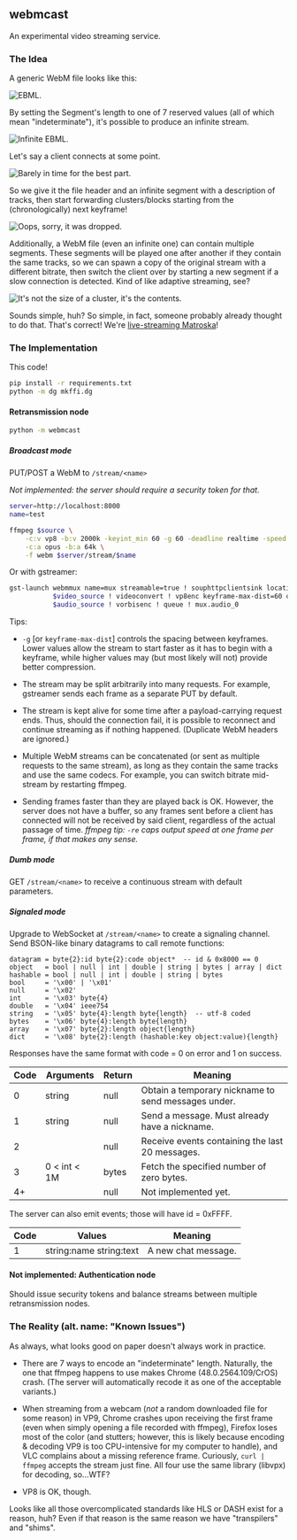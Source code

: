 ## webmcast

An experimental video streaming service.

### The Idea

A generic WebM file looks like this:

![EBML.](https://raw.githubusercontent.com/pyos/webmcast/resource-fork/README.md/1-webm.png)

By setting the Segment's length to one of 7 reserved values
(all of which mean "indeterminate"), it's possible to produce
an infinite stream.

![Infinite EBML.](https://raw.githubusercontent.com/pyos/webmcast/resource-fork/README.md/2-webm-indeterminate.png)

Let's say a client connects at some point.

![Barely in time for the best part.](https://raw.githubusercontent.com/pyos/webmcast/resource-fork/README.md/3-client.png)

So we give it the file header and an infinite segment with
a description of tracks, then start forwarding clusters/blocks starting
from the (chronologically) next keyframe!

![Oops, sorry, it was dropped.](https://raw.githubusercontent.com/pyos/webmcast/resource-fork/README.md/4-clients-data.png)

Additionally, a WebM file (even an infinite one) can contain multiple segments.
These segments will be played one after another if they contain the same tracks,
so we can spawn a copy of the original stream with a different bitrate, then
switch the client over by starting a new segment if a slow connection is detected.
Kind of like adaptive streaming, see?

![It's not the size of a cluster, it's the contents.](https://raw.githubusercontent.com/pyos/webmcast/resource-fork/README.md/5-many-segments-such-stream.png)

Sounds simple, huh? So simple, in fact, someone probably already
thought to do that. That's correct! We're
[live-streaming Matroska](https://matroska.org/technical/streaming/index.html)!

### The Implementation

This code!

```bash
pip install -r requirements.txt
python -m dg mkffi.dg
```

#### Retransmission node

```bash
python -m webmcast
```

##### Broadcast mode

PUT/POST a WebM to `/stream/<name>`

*Not implemented: the server should require a security token for that.*

```bash
server=http://localhost:8000
name=test

ffmpeg $source \
    -c:v vp8 -b:v 2000k -keyint_min 60 -g 60 -deadline realtime -speed 6 \
    -c:a opus -b:a 64k \
    -f webm $server/stream/$name
```

Or with gstreamer:

```bash
gst-launch webmmux name=mux streamable=true ! souphttpclientsink location=$server/stream/$name \
           $video_source ! videoconvert ! vp8enc keyframe-max-dist=60 deadline=1 ! queue ! mux.video_0 \
           $audio_source ! vorbisenc ! queue ! mux.audio_0
```

Tips:

  * `-g` [or `keyframe-max-dist`] controls the spacing between keyframes.
    Lower values allow the stream to start faster as it has to begin
    with a keyframe, while higher values may (but most likely will not) provide better
    compression.

  * The stream may be split arbitrarily into many requests.
    For example, gstreamer sends each frame as a separate PUT by default.

  * The stream is kept alive for some time after a payload-carrying request ends.
    Thus, should the connection fail, it is possible to reconnect and continue
    streaming as if nothing happened. (Duplicate WebM headers are ignored.)

  * Multiple WebM streams can be concatenated (or sent as multiple requests to
    the same stream), as long as they contain the same tracks and use the same codecs.
    For example, you can switch bitrate mid-stream by restarting ffmpeg.

  * Sending frames faster than they are played back is OK. However, the server
    does not have a buffer, so any frames sent before a client has connected
    will not be received by said client, regardless of the actual passage of time.
    *ffmpeg tip: `-re` caps output speed at one frame per frame, if that makes any sense.*

##### Dumb mode

GET `/stream/<name>` to receive a continuous stream with default parameters.

##### Signaled mode

Upgrade to WebSocket at `/stream/<name>` to create a signaling channel.
Send BSON-like binary datagrams to call remote functions:

```
datagram = byte{2}:id byte{2}:code object*  -- id & 0x8000 == 0
object   = bool | null | int | double | string | bytes | array | dict
hashable = bool | null | int | double | string | bytes
bool     = '\x00' | '\x01'
null     = '\x02'
int      = '\x03' byte{4}
double   = '\x04' ieee754
string   = '\x05' byte{4}:length byte{length}  -- utf-8 coded
bytes    = '\x06' byte{4}:length byte{length}
array    = '\x07' byte{2}:length object{length}
dict     = '\x08' byte{2}:length (hashable:key object:value){length}
```

Responses have the same format with code = 0 on error and 1 on success.

| Code | Arguments    | Return | Meaning                                             |
| ---- | ------------ | ------ | --------------------------------------------------- |
| 0    | string       | null   | Obtain a temporary nickname to send messages under. |
| 1    | string       | null   | Send a message. Must already have a nickname.       |
| 2    |              | null   | Receive events containing the last 20 messages.     |
| 3    | 0 < int < 1M | bytes  | Fetch the specified number of zero bytes.           |
| 4+   |              | null   | Not implemented yet.                                |

The server can also emit events; those will have id = 0xFFFF.

| Code | Values                           | Meaning                                 |
| ---- | -------------------------------- | --------------------------------------- |
| 1    | string:name string:text          | A new chat message.                     |

#### Not implemented: Authentication node

Should issue security tokens and balance streams between multiple retransmission nodes.

### The Reality (alt. name: "Known Issues")

As always, what looks good on paper doesn't always work in practice.

  * There are 7 ways to encode an "indeterminate" length. Naturally, the one that
    ffmpeg happens to use makes Chrome (48.0.2564.109/CrOS) crash. (The server will
    automatically recode it as one of the acceptable variants.)

  * When streaming from a webcam (*not* a random downloaded file for some reason) in VP9,
    Chrome crashes upon receiving the first frame (even when simply opening a file recorded
    with ffmpeg), Firefox loses most of the color (and stutters; however, this is likely
    because encoding & decoding VP9 is too CPU-intensive for my computer to handle), and
    VLC complains about a missing reference frame. Curiously, `curl | ffmpeg` accepts
    the stream just fine. All four use the same library (libvpx) for decoding, so...WTF?

  * VP8 is OK, though.

Looks like all those overcomplicated standards like HLS or DASH exist for a reason, huh?
Even if that reason is the same reason we have "transpilers" and "shims".
